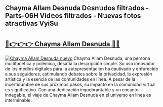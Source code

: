 ## Chayma Allam Desnuda D𝚎sn𝚞dos filtr𝚊dos - Parts-06H Vid𝚎os filtr𝚊dos - N𝚞evas f𝚘tos atr𝚊ctivas VyiSu

# <h2><a href="http://mb49x6.tromn.icu/?c=Chayma+Allam+Desnuda">🔗👉👉👉 Chayma Allam Desnuda 🔗🔗</a></h2>

[![Chayma Allam Desnuda nuevo](https://i.imgur.com/pEAQMta.gif)](http://mb49x6.tromn.icu/?c=Chayma+Allam+Desnuda)
Chayma Allam Desnuda, una persona multifacética y polémica, desafía la descripción simple. Su uso innovador de los medios digitales para la autopresentación ha cautivado y enfurecido a sus seguidores, estimulando debates sobre la privacidad, la expresión artística y la esencia de las comunidades en línea. A pesar de la incertidumbre de sus próximos pasos, su impacto en la comunidad virtual es significativo. Con una dedicación inquebrantable y un encanto innegable, el viaje de Chayma Allam Desnuda en el universo en línea es interminable.
